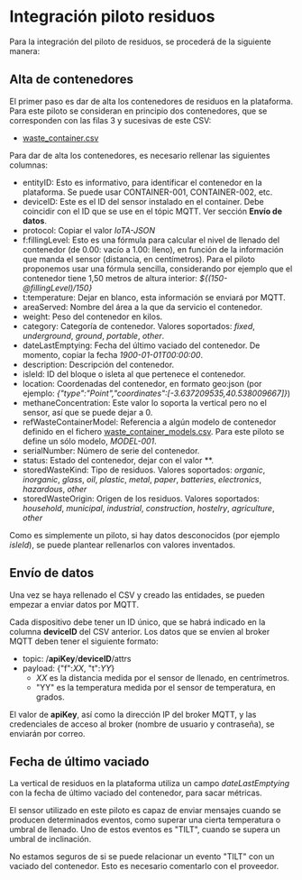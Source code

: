 # Integración piloto residuos

Para la integración del piloto de residuos, se procederá de la siguiente manera:

## Alta de contenedores

El primer paso es dar de alta los contenedores de residuos en la plataforma. Para este piloto se consideran en principio dos contenedores, que se corresponden con las filas 3 y sucesivas de este CSV:

- [waste_container.csv](config/csv/waste_container.csv)

Para dar de alta los contenedores, es necesario rellenar las siguientes columnas:

- entityID: Esto es informativo, para identificar el contenedor en la plataforma. Se puede usar CONTAINER-001, CONTAINER-002, etc.
- deviceID: Este es el ID del sensor instalado en el container. Debe coincidir con el ID que se use en el tópic MQTT. Ver sección **Envío de datos**.
- protocol: Copiar el valor *IoTA-JSON*
- f:fillingLevel: Esto es una fórmula para calcular el nivel de llenado del contenedor (de 0.00: vacío a 1.00: lleno), en función de la información que manda el sensor (distancia, en centímetros). Para el piloto proponemos usar una fórmula sencilla, considerando por ejemplo que el contenedor tiene 1,50 metros de altura interior: *${(150-@fillingLevel)/150}*
- t:temperature: Dejar en blanco, esta información se enviará por MQTT.
- areaServed: Nombre del área a la que da servicio el contenedor.
- weight: Peso del contenedor en kilos.
- category: Categoría de contenedor. Valores soportados: *fixed*, *underground*, *ground*, *portable*, *other*.
- dateLastEmptying: Fecha del último vaciado del contenedor. De momento, copiar la fecha *1900-01-01T00:00:00*.
- description: Descripción del contenedor.
- isleId: ID del bloque o isleta al que pertenece el contenedor.
- location: Coordenadas del contenedor, en formato geo:json (por ejemplo: *{"type":"Point","coordinates":[-3.637209535,40.538009667]}*)
- methaneConcentration: Este valor lo soporta la vertical pero no el sensor, así que se puede dejar a 0.
- refWasteContainerModel: Referencia a algún modelo de contenedor definido en el fichero [waste_container_models.csv](config/csv/waste_container_models.csv). Para este piloto se define un sólo modelo, *MODEL-001*.
- serialNumber: Número de serie del contenedor.
- status: Estado del contenedor, dejar con el valor **.
- storedWasteKind: Tipo de residuos. Valores soportados: *organic*, *inorganic*, *glass*, *oil*, *plastic*, *metal*, *paper*, *batteries*, *electronics*, *hazardous*, *other*
- storedWasteOrigin: Origen de los residuos. Valores soportados: *household*, *municipal*, *industrial*, *construction*, *hostelry*, *agriculture*, *other*

Como es simplemente un piloto, si hay datos desconocidos (por ejemplo *isleId*), se puede plantear rellenarlos con valores inventados.

## Envío de datos

Una vez se haya rellenado el CSV y creado las entidades, se pueden empezar a enviar datos por MQTT.

Cada dispositivo debe tener un ID único, que se habrá indicado en la columna **deviceID** del CSV anterior. Los datos que se envíen al broker MQTT deben tener el siguiente formato:

- topic: /**apiKey**/**deviceID**/attrs
- payload: {"f":*XX*, "t":*YY*}
  - *XX* es la distancia medida por el sensor de llenado, en centrímetros.
  - "YY" es la temperatura medida por el sensor de temperatura, en grados.

El valor de **apiKey**, así como la dirección IP del broker MQTT, y las credenciales de acceso al broker (nombre de usuario y contraseña), se enviarán por correo.

## Fecha de último vaciado

La vertical de residuos en la plataforma utiliza un campo *dateLastEmptying* con la fecha de último vaciado del contenedor, para sacar métricas.

El sensor utilizado en este piloto es capaz de enviar mensajes cuando se producen determinados eventos, como superar una cierta temperatura o umbral de llenado. Uno de estos eventos es "TILT", cuando se supera un umbral de inclinación.

No estamos seguros de si se puede relacionar un evento "TILT" con un vaciado del contenedor. Esto es necesario comentarlo con el proveedor.
